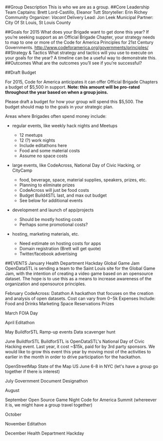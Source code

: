 ##Group Description
This is who we are as a group.
##Core Leadership Team
Captains: Brett Lord-Castillo, Eleanor Tutt
Storyteller: Erin Richey
Community Organizer: *Vacant*
Delivery Lead: Jon Leek
Municipal Partner: City Of St Louis, St Louis County

##Goals for 2015
What does your Brigade want to get done this year? If you’re seeking support as an Official Brigade Chapter, your strategy needs to map to one or more of the Code for America Principles for 21st Century Governments.
http://www.codeforamerica.org/governments/principles/
##Strategy & Tactics
What strategy and tactics will you use to execute on your goals for the year? A timeline can be a useful way to demonstrate this.
##Outcomes
What are the outcomes you’ll see if you’re successful?
	
##Draft Budget

For 2015, Code for America anticipates it can offer Official Brigade Chapters a budget of $5,500 in support. **Note: this amount will be pro-rated throughout the year based on when a group joins.**

Please draft a budget for how your group will spend this $5,500. The budget should map to the goals in your strategic plan.
 
Areas where Brigades often spend money include:

* regular events, like weekly hack nights and Meetups
  - 12 meetups
  - 12 (?) work nights
  - Include editathons here
  - Food and some material costs
  - Assume no space costs

* large events, like CodeAcross, National Day of Civic Hacking, or CityCamp
  - food, beverage, space, material supplies, speakers, prizes, etc.
  - Planning to eliminate prizes
  - CodeAcross will just be food costs
  - Budget Build4STL last, and max out budget
  - See below for additional events

* development and launch of app/projects
  - Should be mostly hosting costs
  - Perhaps some promotional costs?

* hosting, marketing materials, etc.
  - Need estimate on hosting costs for apps
  - Domain registration (Brett will get quote)
  - Twitter/facebook advertising

##EVENTS
January
Health Department Hackday
Global Game Jam
OpenDataSTL is sending a team to the Saint Louis site for the Global Game Jam, with the intention of creating a video game based on an opensource dataset. The hope is to use this as a means to increase awareness of the organization and opensource principles.

February
CodeAcross: Datathon
A hackathon that focuses on the creation and analysis of open datasets. Cost can vary from $0-$5k
Expenses Include:
Food and Drinks
Marketing
Space Reservations
Prizes

March
FOIA Day

April
Editathon

May
BuildforSTL Ramp-up events
Data scavenger hunt

June
BuildforSTL
BuildforSTL is OpenDataSTL's National Day of Civic Hacking event. Last year, it cost ~$15k, paid for by 3rd party sponsors. We would like to grow this event this year by moving most of the activities to earlier in the month in order to drive participation for the hackathon. 

OpenStreetMap State of the Map US June 6-8 in NYC (let's have a group go together if there is interest)

July
Government Document Designathon

August

September
Open Source Game Night
Code for America Summit (whereever it is, we might have a group travel together)

October

November
Editathon

December
Health Department Hackday

